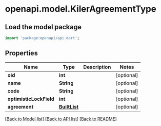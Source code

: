 # openapi.model.KilerAgreementType

## Load the model package
```dart
import 'package:openapi/api.dart';
```

## Properties
Name | Type | Description | Notes
------------ | ------------- | ------------- | -------------
**oid** | **int** |  | [optional] 
**name** | **String** |  | [optional] 
**code** | **String** |  | [optional] 
**optimisticLockField** | **int** |  | [optional] 
**agreement** | [**BuiltList<KilerAgreement>**](KilerAgreement.md) |  | [optional] 

[[Back to Model list]](../README.md#documentation-for-models) [[Back to API list]](../README.md#documentation-for-api-endpoints) [[Back to README]](../README.md)


